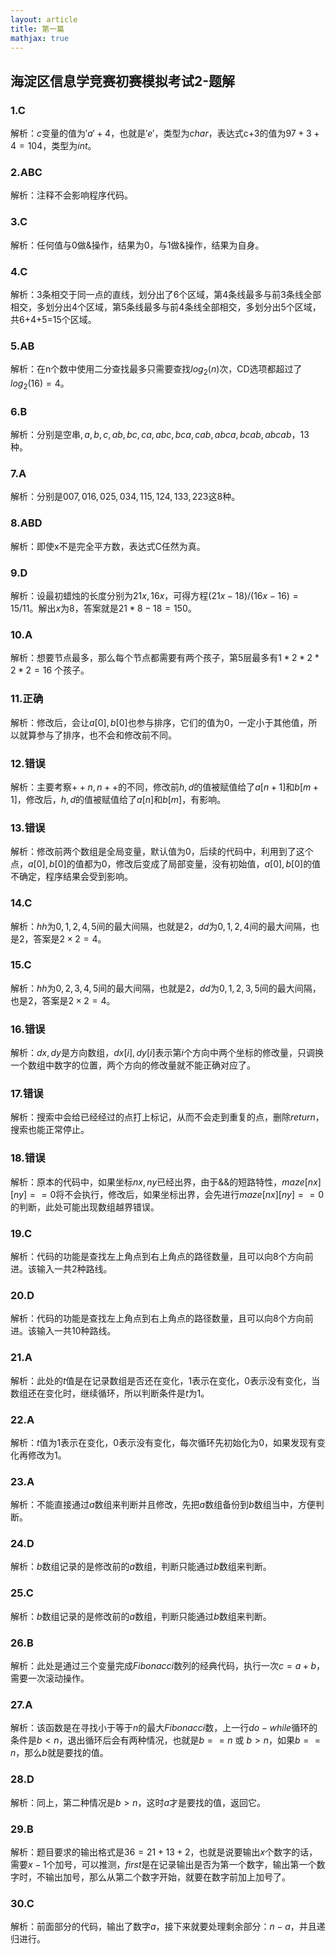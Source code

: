 ```yaml
---
layout: article
title: 第一篇
mathjax: true
---
```


## 海淀区信息学竞赛初赛模拟考试2-题解

### 1.C

解析：$c$变量的值为$'a'+4$，也就是$'e'$，类型为$char$，表达式c+3的值为$97+3+4 = 104$，类型为$int$。

### 2.ABC

解析：注释不会影响程序代码。

### 3.C

解析：任何值与0做&操作，结果为0，与1做&操作，结果为自身。

### 4.C

解析：3条相交于同一点的直线，划分出了6个区域，第4条线最多与前3条线全部相交，多划分出4个区域，第5条线最多与前4条线全部相交，多划分出5个区域，共6+4+5=15个区域。

### 5.AB

解析：在n个数中使用二分查找最多只需要查找$log_2(n)$次，CD选项都超过了$log_2(16) = 4$。

### 6.B

解析：分别是空串$,a,b,c,ab,bc,ca,abc,bca,cab,abca,bcab,abcab$，$13$种。

### 7.A

解析：分别是$007,016,025,034,115,124,133,223$这$8$种。

### 8.ABD

解析：即使x不是完全平方数，表达式C任然为真。

### 9.D

解析：设最初蜡烛的长度分别为$21x,16x$，可得方程$(21x-18)/(16x-16) = 15/11$。解出$x$为$8$，答案就是$21*8-18=150$。

### 10.A

解析：想要节点最多，那么每个节点都需要有两个孩子，第5层最多有$1*2*2*2*2 = 16$
个孩子。

### 11.正确

解析：修改后，会让$a[0], b[0]$也参与排序，它们的值为$0$，一定小于其他值，所以就算参与了排序，也不会和修改前不同。

### 12.错误

解析：主要考察$++n,n++$的不同，修改前$h, d$的值被赋值给了$a[n+1]$和$b[m+1]$，修改后，$h, d$的值被赋值给了$a[n]$和$b[m]$，有影响。

### 13.错误

解析：修改前两个数组是全局变量，默认值为$0$，后续的代码中，利用到了这个点，$a[0],b[0]$的值都为$0$，修改后变成了局部变量，没有初始值，$a[0],b[0]$的值不确定，程序结果会受到影响。

### 14.C

解析：$hh$为$0,1,2,4,5$间的最大间隔，也就是$2$，$dd$为$0,1,2,4$间的最大间隔，也是$2$，答案是$2 \times 2 = 4$。

### 15.C

解析：$hh$为$0,2,3,4,5$间的最大间隔，也就是$2$，$dd$为$0,1,2,3,5$间的最大间隔，也是$2$，答案是$2 \times 2 = 4$。

### 16.错误

解析：$dx, dy$是方向数组，$dx[i], dy[i]$表示第$i$个方向中两个坐标的修改量，只调换一个数组中数字的位置，两个方向的修改量就不能正确对应了。

### 17.错误

解析：搜索中会给已经经过的点打上标记，从而不会走到重复的点，删除$return$，搜索也能正常停止。

### 18.错误

解析：原本的代码中，如果坐标$nx,ny$已经出界，由于$\text{\&\&}$的短路特性，$maze[nx][ny]==0$将不会执行，修改后，如果坐标出界，会先进行$maze[nx][ny]==0$的判断，此处可能出现数组越界错误。

### 19.C

解析：代码的功能是查找左上角点到右上角点的路径数量，且可以向$8$个方向前进。该输入一共$2$种路线。

### 20.D

解析：代码的功能是查找左上角点到右上角点的路径数量，且可以向$8$个方向前进。该输入一共$10$种路线。

### 21.A

解析：此处的$t$值是在记录数组是否还在变化，$1$表示在变化，$0$表示没有变化，当数组还在变化时，继续循环，所以判断条件是$t$为$1$。

### 22.A

解析：$t$值为$1$表示在变化，$0$表示没有变化，每次循环先初始化为$0$，如果发现有变化再修改为$1$。

### 23.A

解析：不能直接通过$a$数组来判断并且修改，先把$a$数组备份到$b$数组当中，方便判断。

### 24.D

解析：$b$数组记录的是修改前的$a$数组，判断只能通过$b$数组来判断。

### 25.C

解析：$b$数组记录的是修改前的$a$数组，判断只能通过$b$数组来判断。

### 26.B

解析：此处是通过三个变量完成$Fibonacci$数列的经典代码，执行一次$c = a + b$，需要一次滚动操作。

### 27.A

解析：该函数是在寻找小于等于$n$的最大$Fibonacci$数，上一行$do-while$循环的条件是$b < n$，退出循环后会有两种情况，也就是$b == n$ 或 $b > n$，如果$b == n$，那么$b$就是要找的值。

### 28.D

解析：同上，第二种情况是$b > n$，这时$a$才是要找的值，返回它。

### 29.B

解析：题目要求的输出格式是$36=21+13+2$，也就是说要输出$x$个数字的话，需要$x-1$个加号，可以推测，$first$是在记录输出是否为第一个数字，输出第一个数字时，不输出加号，那么从第二个数字开始，就要在数字前加上加号了。

### 30.C

解析：前面部分的代码，输出了数字$a$，接下来就要处理剩余部分：$n-a$，并且递归进行。

